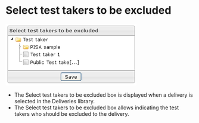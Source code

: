 <!--
created_at: '2012-03-29 15:35:21'
updated_at: '2013-03-13 14:06:08'
authors:
    - 'Jérôme Bogaerts'
contributors:
    - 'Franck Gismondi'
tags:
    - Deliveries
-->

Select test takers to be excluded
=================================

![](../resources/deliveries-testtakerstobeexcluded.png)

-   The Select test takers to be excluded box is displayed when a delivery is selected in the Deliveries library.
-   The Select test takers to be excluded box allows indicating the test takers who should be excluded to the delivery.


